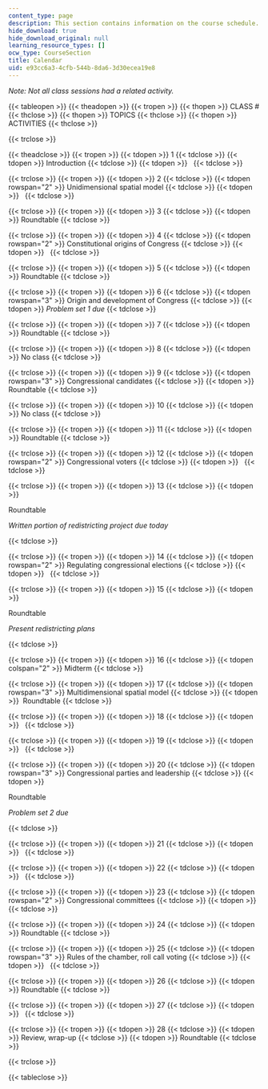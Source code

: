 ```yaml
---
content_type: page
description: This section contains information on the course schedule.
hide_download: true
hide_download_original: null
learning_resource_types: []
ocw_type: CourseSection
title: Calendar
uid: e93cc6a3-4cfb-544b-8da6-3d30ecea19e8
---
```


_Note: Not all class sessions had a related activity._

{{< tableopen >}}
{{< theadopen >}}
{{< tropen >}}
{{< thopen >}}
CLASS #
{{< thclose >}}
{{< thopen >}}
TOPICS
{{< thclose >}}
{{< thopen >}}
ACTIVITIES
{{< thclose >}}

{{< trclose >}}

{{< theadclose >}}
{{< tropen >}}
{{< tdopen >}}
1
{{< tdclose >}}
{{< tdopen >}}
Introduction
{{< tdclose >}}
{{< tdopen >}}
 
{{< tdclose >}}

{{< trclose >}}
{{< tropen >}}
{{< tdopen >}}
2
{{< tdclose >}}
{{< tdopen rowspan="2" >}}
Unidimensional spatial model
{{< tdclose >}}
{{< tdopen >}}
 
{{< tdclose >}}

{{< trclose >}}
{{< tropen >}}
{{< tdopen >}}
3
{{< tdclose >}}
{{< tdopen >}}
Roundtable
{{< tdclose >}}

{{< trclose >}}
{{< tropen >}}
{{< tdopen >}}
4
{{< tdclose >}}
{{< tdopen rowspan="2" >}}
Constitutional origins of Congress
{{< tdclose >}}
{{< tdopen >}}
 
{{< tdclose >}}

{{< trclose >}}
{{< tropen >}}
{{< tdopen >}}
5
{{< tdclose >}}
{{< tdopen >}}
Roundtable
{{< tdclose >}}

{{< trclose >}}
{{< tropen >}}
{{< tdopen >}}
6
{{< tdclose >}}
{{< tdopen rowspan="3" >}}
Origin and development of Congress
{{< tdclose >}}
{{< tdopen >}}
_Problem set 1 due_
{{< tdclose >}}

{{< trclose >}}
{{< tropen >}}
{{< tdopen >}}
7
{{< tdclose >}}
{{< tdopen >}}
Roundtable
{{< tdclose >}}

{{< trclose >}}
{{< tropen >}}
{{< tdopen >}}
8
{{< tdclose >}}
{{< tdopen >}}
No class
{{< tdclose >}}

{{< trclose >}}
{{< tropen >}}
{{< tdopen >}}
9
{{< tdclose >}}
{{< tdopen rowspan="3" >}}
Congressional candidates
{{< tdclose >}}
{{< tdopen >}}
Roundtable
{{< tdclose >}}

{{< trclose >}}
{{< tropen >}}
{{< tdopen >}}
10
{{< tdclose >}}
{{< tdopen >}}
No class
{{< tdclose >}}

{{< trclose >}}
{{< tropen >}}
{{< tdopen >}}
11
{{< tdclose >}}
{{< tdopen >}}
Roundtable
{{< tdclose >}}

{{< trclose >}}
{{< tropen >}}
{{< tdopen >}}
12
{{< tdclose >}}
{{< tdopen rowspan="2" >}}
Congressional voters
{{< tdclose >}}
{{< tdopen >}}
 
{{< tdclose >}}

{{< trclose >}}
{{< tropen >}}
{{< tdopen >}}
13
{{< tdclose >}}
{{< tdopen >}}


Roundtable

_Written portion of redistricting project due today_


{{< tdclose >}}

{{< trclose >}}
{{< tropen >}}
{{< tdopen >}}
14
{{< tdclose >}}
{{< tdopen rowspan="2" >}}
Regulating congressional elections
{{< tdclose >}}
{{< tdopen >}}
 
{{< tdclose >}}

{{< trclose >}}
{{< tropen >}}
{{< tdopen >}}
15
{{< tdclose >}}
{{< tdopen >}}


Roundtable

_Present redistricting plans_


{{< tdclose >}}

{{< trclose >}}
{{< tropen >}}
{{< tdopen >}}
16
{{< tdclose >}}
{{< tdopen colspan="2" >}}
Midterm
{{< tdclose >}}

{{< trclose >}}
{{< tropen >}}
{{< tdopen >}}
17
{{< tdclose >}}
{{< tdopen rowspan="3" >}}
Multidimensional spatial model
{{< tdclose >}}
{{< tdopen >}}
 Roundtable
{{< tdclose >}}

{{< trclose >}}
{{< tropen >}}
{{< tdopen >}}
18
{{< tdclose >}}
{{< tdopen >}}
 
{{< tdclose >}}

{{< trclose >}}
{{< tropen >}}
{{< tdopen >}}
19
{{< tdclose >}}
{{< tdopen >}}
 
{{< tdclose >}}

{{< trclose >}}
{{< tropen >}}
{{< tdopen >}}
20
{{< tdclose >}}
{{< tdopen rowspan="3" >}}
Congressional parties and leadership
{{< tdclose >}}
{{< tdopen >}}


Roundtable

_Problem set 2 due_


{{< tdclose >}}

{{< trclose >}}
{{< tropen >}}
{{< tdopen >}}
21
{{< tdclose >}}
{{< tdopen >}}
 
{{< tdclose >}}

{{< trclose >}}
{{< tropen >}}
{{< tdopen >}}
22
{{< tdclose >}}
{{< tdopen >}}
 
{{< tdclose >}}

{{< trclose >}}
{{< tropen >}}
{{< tdopen >}}
23
{{< tdclose >}}
{{< tdopen rowspan="2" >}}
Congressional committees
{{< tdclose >}}
{{< tdopen >}}
 
{{< tdclose >}}

{{< trclose >}}
{{< tropen >}}
{{< tdopen >}}
24
{{< tdclose >}}
{{< tdopen >}}
Roundtable
{{< tdclose >}}

{{< trclose >}}
{{< tropen >}}
{{< tdopen >}}
25
{{< tdclose >}}
{{< tdopen rowspan="3" >}}
Rules of the chamber, roll call voting
{{< tdclose >}}
{{< tdopen >}}
 
{{< tdclose >}}

{{< trclose >}}
{{< tropen >}}
{{< tdopen >}}
26
{{< tdclose >}}
{{< tdopen >}}
Roundtable
{{< tdclose >}}

{{< trclose >}}
{{< tropen >}}
{{< tdopen >}}
27
{{< tdclose >}}
{{< tdopen >}}
 
{{< tdclose >}}

{{< trclose >}}
{{< tropen >}}
{{< tdopen >}}
28
{{< tdclose >}}
{{< tdopen >}}
Review, wrap-up
{{< tdclose >}}
{{< tdopen >}}
Roundtable
{{< tdclose >}}

{{< trclose >}}

{{< tableclose >}}